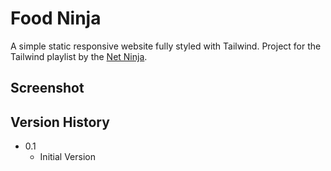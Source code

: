 # Food Ninja

A simple static responsive website fully styled with Tailwind. Project for the Tailwind playlist by the [Net Ninja](https://youtube.com/watch?v=bxmDnn7lrnk&feature=shares).

## Screenshot

## Version History

- 0.1
  - Initial Version
